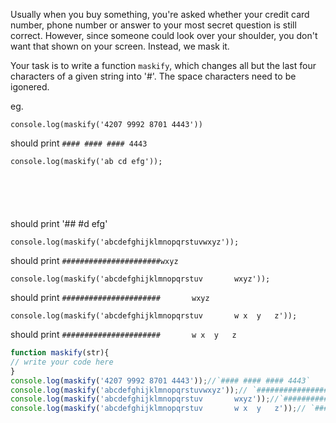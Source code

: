 Usually when you buy something, you're asked whether your credit card number, phone number or answer to your most secret question is still correct. However, since someone could look over your shoulder, you don't want that shown on your screen. Instead, we mask it.

Your task is to write a function `maskify`, which changes all but the last four characters of a given string into '#'. The space characters need to be igonered.

eg.
```
console.log(maskify('4207 9992 8701 4443')) 
```

should print `#### #### #### 4443`

```
console.log(maskify('ab cd efg'));






```
should print '## #d efg'

```
console.log(maskify('abcdefghijklmnopqrstuvwxyz'));
```

should print `######################wxyz`


```
console.log(maskify('abcdefghijklmnopqrstuv       wxyz'));
```

should print `######################       wxyz`

```
console.log(maskify('abcdefghijklmnopqrstuv       w x  y   z'));
```

should print `######################       w x  y   z`


```js
function maskify(str){
// write your code here
}
console.log(maskify('4207 9992 8701 4443'));//`#### #### #### 4443`
console.log(maskify('abcdefghijklmnopqrstuvwxyz'));// `######################wxyz`
console.log(maskify('abcdefghijklmnopqrstuv       wxyz'));//`######################       wxyz`
console.log(maskify('abcdefghijklmnopqrstuv       w x  y   z'));// `######################       w x  y   z`
```
